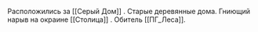 Расположились за [[Серый Дом]] . Старые деревянные дома. Гниющий нарыв на окраине [[Столица]] . Обитель [[ПГ_Леса]]. 